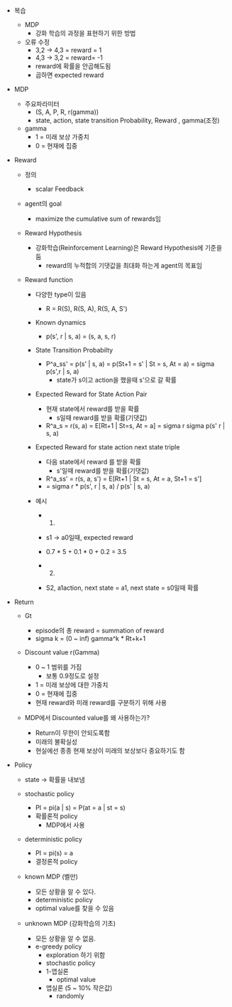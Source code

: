 - 복습
	- MDP
		- 강화 학습의 과정을 표현하기 위한 방법
	- 오류 수정
		- 3,2 -> 4,3 = reward = 1
		- 4,3 -> 3,2 = reward= -1
		- reward에 확률을 안곱해도됨
		- 곱하면 expected reward

- MDP
	-  주요파라미터
		- (S, A, P, R, r(gamma))
		- state, action, state transition Probability, Reward , gamma(조정)
	- gamma
		- 1 = 미래 보상 가중치
		- 0 = 현재에 집중

- Reward
	- 정의
		- scalar Feedback
	
	- agent의 goal
		- maximize the cumulative sum of rewards임
	
	- Reward Hypothesis 
		- 강화학습(Reinforcement Learning)은 Reward Hypothesis에 기준을 둠 
			- reward의 누적합의 기댓값을 최대화 하는게 agent의 목표임
	
	-  Reward function
		- 다양한 type이 있음
			- R = R(S), R(S, A), R(S, A, S')
		
		- Known dynamics
			- p(s', r | s, a) = (s, a, s, r)
		
		- State Transition Probabilty
			- P^a_ss' = p(s' | s, a) = p(St+1 = s' | St = s, At = a) = sigma p(s',r | s, a)
				- state가 s이고 action을 했을때 s'으로 갈 확률
		
		- Expected Reward for State Action Pair
			- 현재 state에서 reward를 받을 확률
				- s일때 reward를 받을 확률(기댓값)
			- R^a_s = r(s, a) = E\[Rt+1 | St=s, At = a] = sigma r sigma p(s' r | s, a)
		
		- Expected Reward for state action next state triple
			- 다음 state에서 reward 를 받을 확률
				- s'일때 reward를 받을 확률(기댓값)
			- R^a_ss' = r(s, a, s') = E\[Rt+1 | St = s, At = a, St+1 = s']
			- = sigma r \* p(s', r | s, a) / p(s' | s, a)
		
		- 예시
			- 1)
			- s1 -> a0일때, expected reward
			- 0.7 * 5 + 0.1 * 0 + 0.2 = 3.5
			
			- 2)
			- S2, a1action, next state = a1, next state = s0일때 확률
	
-  Return
	- Gt
		- episode의 총 reward = summation of reward
		- sigma k = (0 ~ inf) gamma^k \* Rt+k+1
	
	- Discount value r(Gamma)
		- 0 ~ 1 범위를 가짐
			- 보통 0.9정도로 설정
		- 1 =  미래 보상에 대한 가중치
		- 0 = 현재에 집중
		- 현재 reward와 미래 reward를 구분하기 위해 사용
	
	- MDP에서 Discounted value를 왜 사용하는가? 
		- Return이 무한이 안되도록함
		- 미래의 불확실성
		- 현실에선 종종 현재 보상이 미래의 보상보다 중요하기도 함

- Policy
	- state -> 확률을 내보냄
	
	- stochastic policy
		- PI = pi(a | s) = P(at = a | st = s)
		- 확률론적 policy
			- MDP에서 사용
	- deterministic policy
		- PI = pi(s) = a
		- 결정론적 policy
	
	- known MDP (벨만)
		- 모든 상황을 알 수 있다.
		- deterministic policy
		- optimal value를 찾을 수 있음
	- unknown MDP (강화학습의 기초)
		- 모든 상황을 알 수 없음.
		- e-greedy policy
			- exploration 하기 위함
			- stochastic policy
			- 1-앱실론
				- optimal value
			- 앱실론 (5 ~ 10% 작은값)
				- randomly